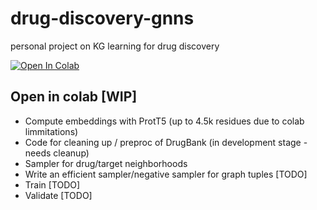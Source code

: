 # drug-discovery-gnns
personal project on KG learning for drug discovery

<a target="_blank" href="https://colab.research.google.com/github/mylonasc/drug-discovery-gnns/blob/main/dev/Drug_discovery_1.ipynb">
  <img src="https://colab.research.google.com/assets/colab-badge.svg" alt="Open In Colab"/>
</a>



## Open in colab [WIP]
* Compute embeddings with ProtT5 (up to 4.5k residues due to colab limmitations)
* Code for cleaning up / preproc of DrugBank (in development stage - needs cleanup)
* Sampler for drug/target neighborhoods
* Write an efficient sampler/negative sampler for graph tuples [TODO]
* Train [TODO]
* Validate [TODO]


